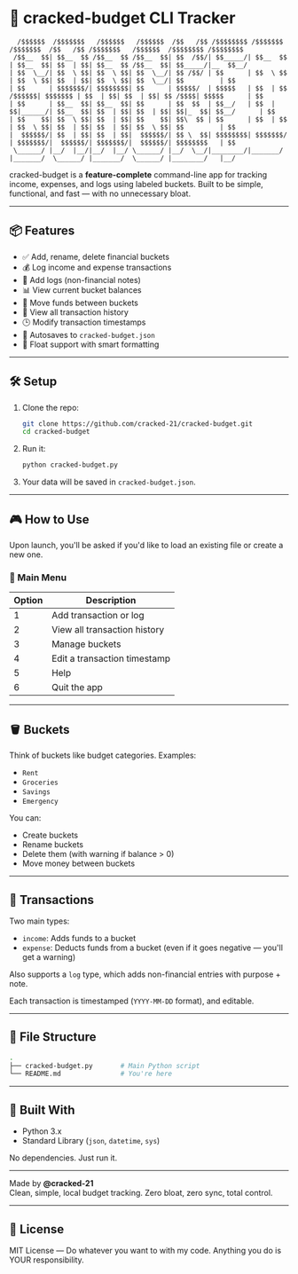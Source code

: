 # 💸 cracked-budget CLI Tracker

```
  /$$$$$$  /$$$$$$$   /$$$$$$   /$$$$$$  /$$   /$$ /$$$$$$$$ /$$$$$$$          /$$$$$$$  /$$   /$$ /$$$$$$$   /$$$$$$  /$$$$$$$$ /$$$$$$$$
 /$$__  $$| $$__  $$ /$$__  $$ /$$__  $$| $$  /$$/| $$_____/| $$__  $$        | $$__  $$| $$  | $$| $$__  $$ /$$__  $$| $$_____/|__  $$__/
| $$  \__/| $$  \ $$| $$  \ $$| $$  \__/| $$ /$$/ | $$      | $$  \ $$        | $$  \ $$| $$  | $$| $$  \ $$| $$  \__/| $$         | $$   
| $$      | $$$$$$$/| $$$$$$$$| $$      | $$$$$/  | $$$$$   | $$  | $$ /$$$$$$| $$$$$$$ | $$  | $$| $$  | $$| $$ /$$$$| $$$$$      | $$   
| $$      | $$__  $$| $$__  $$| $$      | $$  $$  | $$__/   | $$  | $$|______/| $$__  $$| $$  | $$| $$  | $$| $$|_  $$| $$__/      | $$   
| $$    $$| $$  \ $$| $$  | $$| $$    $$| $$\  $$ | $$      | $$  | $$        | $$  \ $$| $$  | $$| $$  | $$| $$  \ $$| $$         | $$   
|  $$$$$$/| $$  | $$| $$  | $$|  $$$$$$/| $$ \  $$| $$$$$$$$| $$$$$$$/        | $$$$$$$/|  $$$$$$/| $$$$$$$/|  $$$$$$/| $$$$$$$$   | $$   
 \______/ |__/  |__/|__/  |__/ \______/ |__/  \__/|________/|_______/         |_______/  \______/ |_______/  \______/ |________/   |__/                                                  
```

cracked-budget is a **feature-complete** command-line app for tracking income, expenses, and logs using labeled buckets. Built to be simple, functional, and fast — with no unnecessary bloat.

---

## 📦 Features

- ✅ Add, rename, delete financial buckets
- 💰 Log income and expense transactions
- 📝 Add logs (non-financial notes)
- 📊 View current bucket balances
- 🔁 Move funds between buckets
- 🧾 View all transaction history
- 🕒 Modify transaction timestamps
- 💾 Autosaves to `cracked-budget.json`
- 🔢 Float support with smart formatting

---

## 🛠️ Setup

1. Clone the repo:
   ```bash
   git clone https://github.com/cracked-21/cracked-budget.git
   cd cracked-budget
   ```

2. Run it:
   ```bash
   python cracked-budget.py
   ```

3. Your data will be saved in `cracked-budget.json`.

---

## 🎮 How to Use

Upon launch, you'll be asked if you'd like to load an existing file or create a new one.

### 🔹 Main Menu

| Option | Description                      |
|--------|----------------------------------|
| 1      | Add transaction or log           |
| 2      | View all transaction history     |
| 3      | Manage buckets                   |
| 4      | Edit a transaction timestamp     |
| 5      | Help                             |
| 6      | Quit the app                     |

---

## 🪣 Buckets

Think of buckets like budget categories. Examples:

- `Rent`
- `Groceries`
- `Savings`
- `Emergency`

You can:
- Create buckets
- Rename buckets
- Delete them (with warning if balance > 0)
- Move money between buckets

---

## 🧾 Transactions

Two main types:
- `income`: Adds funds to a bucket
- `expense`: Deducts funds from a bucket (even if it goes negative — you'll get a warning)

Also supports a `log` type, which adds non-financial entries with purpose + note.

Each transaction is timestamped (`YYYY-MM-DD` format), and editable.

---

## 📁 File Structure

```bash
.
├── cracked-budget.py       # Main Python script
└── README.md               # You're here
```

---

## 🧱 Built With

- Python 3.x
- Standard Library (`json`, `datetime`, `sys`)

No dependencies. Just run it.

---

Made by **@cracked-21**  
Clean, simple, local budget tracking. Zero bloat, zero sync, total control.

---

## 📄 License

MIT License — Do whatever you want to with my code. Anything you do is YOUR responsibility.
